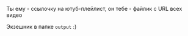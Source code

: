 Ты ему - ссылочку на ютуб-плейлист, он тебе - файлик с URL всех видео

Экзешник в папке `output` :)
